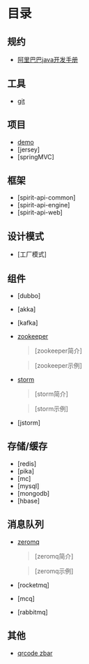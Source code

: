 # 目录

## 规约
* [阿里巴巴java开发手册](https://github.com/spirit-fire/wiki/wiki/Alibaba_develop_guide)

## 工具
* [git](https://github.com/spirit-fire/wiki/wiki/git_tools)

## 项目
* [demo](https://github.com/spirit-fire/demo)
* [jersey]
* [springMVC]

## 框架
* [spirit-api-common]
* [spirit-api-engine]
* [spirit-api-web]

## 设计模式
* [工厂模式]

## 组件
* [dubbo]
* [akka]
* [kafka]
* [zookeeper](https://github.com/spirit-fire/wiki/wiki/storm#1zookeeper安装)
    > [zookeeper简介]

    > [zookeeper示例]
* [storm](https://github.com/spirit-fire/wiki/wiki/storm)
    > [storm简介]

    > [storm示例]
* [jstorm]

## 存储/缓存
* [redis]
* [pika]
* [mc]
* [mysql]
* [mongodb]
* [hbase]

## 消息队列
* [zeromq](https://github.com/spirit-fire/wiki/wiki/storm#2zeromq安装)
    > [zeromq简介]

    > [zeromq示例]
* [rocketmq]
* [mcq]
* [rabbitmq]

## 其他
* [qrcode zbar](https://github.com/spirit-fire/wiki/wiki/qrcode_zbar)
